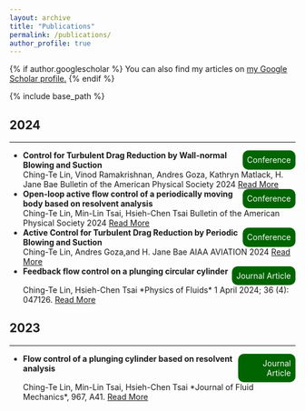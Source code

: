 ```yaml
---
layout: archive
title: "Publications"
permalink: /publications/
author_profile: true
---
```


{% if author.googlescholar %}
  You can also find my articles on <u><a href="{{author.googlescholar}}">my Google Scholar profile</a>.</u>
{% endif %}

{% include base_path %}

## 2024
---
- <div style="display: flex; justify-content: space-between;">
    <div style="text-align: left;font-weight: bold;">Control for Turbulent Drag Reduction by Wall-normal Blowing and Suction</div>
    <div style="border-radius: 10px; background-color: #006400; color: #FAFAFA; padding: 8px; text-align: right;">Conference</div>
  </div>
  Ching-Te Lin, Vinod Ramakrishnan, Andres Goza, Kathryn Matlack, H. Jane Bae  
  Bulletin of the American Physical Society 2024 <a href="https://meetings.aps.org/Meeting/DFD24/Session/L33.2" target="_blank">Read More</a>
- <div style="display: flex; justify-content: space-between;">
    <div style="text-align: left;font-weight: bold;">Open-loop active flow control of a periodically moving body based on resolvent analysis</div>
    <div style="border-radius: 10px; background-color: #006400; color: #FAFAFA; padding: 8px; text-align: right;">Conference</div>
  </div>
  Ching-Te Lin, Min-Lin Tsai, Hsieh-Chen Tsai
  Bulletin of the American Physical Society 2024 <a href="https://meetings.aps.org/Meeting/DFD24/Session/J33.4" target="_blank">Read More</a>
- <div style="display: flex; justify-content: space-between;">
    <div style="text-align: left;font-weight: bold;">Active Control for Turbulent Drag Reduction by Periodic Blowing and Suction</div>
    <div style="border-radius: 10px; background-color: #006400; color: #FAFAFA; padding: 8px; text-align: right;">Conference</div>
  </div>
  Ching-Te Lin, Andres Goza,and H. Jane Bae   
  AIAA AVIATION 2024 <a href="https://arc.aiaa.org/doi/10.2514/6.2024-3636" target="_blank">Read More</a>
- <div style="display: flex; justify-content: space-between;">
    <div style="text-align: left;font-weight: bold;">Feedback flow control on a plunging circular cylinder</div>
    <div style="border-radius: 10px; background-color: #006400; color: #FAFAFA; padding: 8px; text-align: right;">Journal Article</div>
  </div>
  Ching-Te Lin, Hsieh-Chen Tsai    
  *Physics of Fluids* 1 April 2024; 36 (4): 047126. <a href="https://doi.org/10.1063/5.0203558" target="_blank">Read More</a>

## 2023
---
- <div style="display: flex; justify-content: space-between;">
    <div style="text-align: left;font-weight: bold;">Flow control of a plunging cylinder based on resolvent analysis</div>
    <div style="border-radius: 10px; background-color: #006400; color: #FAFAFA; padding: 8px; text-align: right;">Journal Article</div>
  </div>
  Ching-Te Lin, Min-Lin Tsai, Hsieh-Chen Tsai    
  *Journal of Fluid Mechanics*, 967, A41. <a href="https://doi.org/10.1017/jfm.2023.526 " target="_blank">Read More</a>
  
  
  

